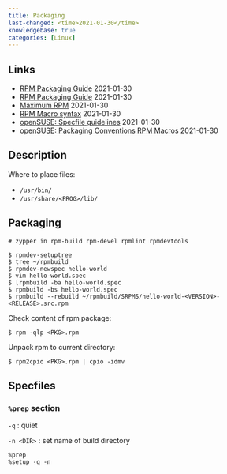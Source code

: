```yaml
---
title: Packaging
last-changed: <time>2021-01-30</time>
knowledgebase: true
categories: [Linux]
---
```

## Links

* [RPM Packaging Guide](https://rpm-packaging-guide.github.io) <time>2021-01-30</time>
* [RPM Packaging Guide](http://rpm-guide.readthedocs.io/en/latest/) <time>2021-01-30</time>
* [Maximum RPM](http://www.rpm.org/max-rpm) <time>2021-01-30</time>
* [RPM Macro syntax](http://rpm.org/user_doc/macros.html) <time>2021-01-30</time>
* [openSUSE: Specfile guidelines](https://en.opensuse.org/openSUSE:Specfile_guidelines) <time>2021-01-30</time>
* [openSUSE: Packaging Conventions RPM Macros](https://en.opensuse.org/openSUSE:Packaging_Conventions_RPM_Macros) <time>2021-01-30</time>

## Description

Where to place files:

* `/usr/bin/`
* `/usr/share/<PROG>/lib/`

## Packaging

```console
# zypper in rpm-build rpm-devel rpmlint rpmdevtools
```

```console
$ rpmdev-setuptree
$ tree ~/rpmbuild
$ rpmdev-newspec hello-world
$ vim hello-world.spec
$ [rpmbuild -ba hello-world.spec
$ rpmbuild -bs hello-world.spec
$ rpmbuild --rebuild ~/rpmbuild/SRPMS/hello-world-<VERSION>-<RELEASE>.src.rpm
```

Check content of rpm package:

```console
$ rpm -qlp <PKG>.rpm
```

Unpack rpm to current directory:

```console
$ rpm2cpio <PKG>.rpm | cpio -idmv
```

## Specfiles

### `%prep` section

`-q`
: quiet

`-n <DIR>`
: set name of build directory

```text
%prep
%setup -q -n
```
